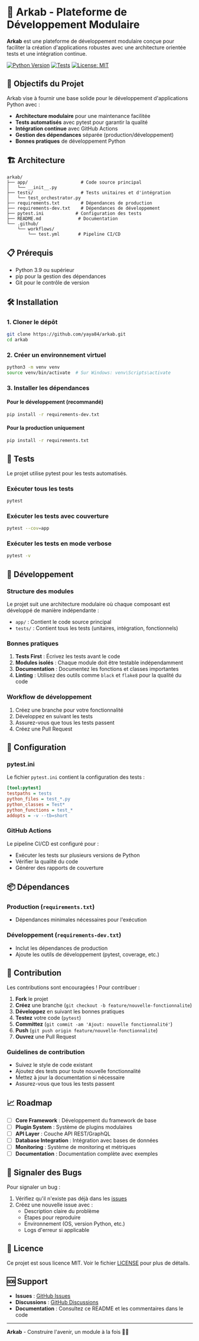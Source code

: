 # 🌟 Arkab - Plateforme de Développement Modulaire

**Arkab** est une plateforme de développement modulaire conçue pour faciliter la création d'applications robustes avec une architecture orientée tests et une intégration continue.

[![Python Version](https://img.shields.io/badge/python-3.9%2B-blue.svg)](https://www.python.org/)
[![Tests](https://github.com/yaya84/arkab/workflows/test/badge.svg)](https://github.com/yaya84/arkab/actions)
[![License: MIT](https://img.shields.io/badge/License-MIT-yellow.svg)](https://opensource.org/licenses/MIT)

## 🎯 Objectifs du Projet

Arkab vise à fournir une base solide pour le développement d'applications Python avec :

- **Architecture modulaire** pour une maintenance facilitée
- **Tests automatisés** avec pytest pour garantir la qualité
- **Intégration continue** avec GitHub Actions
- **Gestion des dépendances** séparée (production/développement)
- **Bonnes pratiques** de développement Python

## 🏗️ Architecture

```
arkab/
├── app/                    # Code source principal
│   └── __init__.py
├── tests/                  # Tests unitaires et d'intégration
│   └── test_orchestrator.py
├── requirements.txt        # Dépendances de production
├── requirements-dev.txt    # Dépendances de développement
├── pytest.ini            # Configuration des tests
├── README.md              # Documentation
└── .github/
    └── workflows/
        └── test.yml       # Pipeline CI/CD
```

## 📋 Prérequis

- Python 3.9 ou supérieur
- pip pour la gestion des dépendances
- Git pour le contrôle de version

## 🛠️ Installation

### 1. Cloner le dépôt

```bash
git clone https://github.com/yaya84/arkab.git
cd arkab
```

### 2. Créer un environnement virtuel

```bash
python3 -m venv venv
source venv/bin/activate  # Sur Windows: venv\Scripts\activate
```

### 3. Installer les dépendances

#### Pour le développement (recommandé)
```bash
pip install -r requirements-dev.txt
```

#### Pour la production uniquement
```bash
pip install -r requirements.txt
```

## 🧪 Tests

Le projet utilise pytest pour les tests automatisés.

### Exécuter tous les tests

```bash
pytest
```

### Exécuter les tests avec couverture

```bash
pytest --cov=app
```

### Exécuter les tests en mode verbose

```bash
pytest -v
```

## 🚀 Développement

### Structure des modules

Le projet suit une architecture modulaire où chaque composant est développé de manière indépendante :

- `app/` : Contient le code source principal
- `tests/` : Contient tous les tests (unitaires, intégration, fonctionnels)

### Bonnes pratiques

1. **Tests First** : Écrivez les tests avant le code
2. **Modules isolés** : Chaque module doit être testable indépendamment
3. **Documentation** : Documentez les fonctions et classes importantes
4. **Linting** : Utilisez des outils comme `black` et `flake8` pour la qualité du code

### Workflow de développement

1. Créez une branche pour votre fonctionnalité
2. Développez en suivant les tests
3. Assurez-vous que tous les tests passent
4. Créez une Pull Request

## 🔧 Configuration

### pytest.ini

Le fichier `pytest.ini` contient la configuration des tests :

```ini
[tool:pytest]
testpaths = tests
python_files = test_*.py
python_classes = Test*
python_functions = test_*
addopts = -v --tb=short
```

### GitHub Actions

Le pipeline CI/CD est configuré pour :

- Exécuter les tests sur plusieurs versions de Python
- Vérifier la qualité du code
- Générer des rapports de couverture

## 📦 Dépendances

### Production (`requirements.txt`)
- Dépendances minimales nécessaires pour l'exécution

### Développement (`requirements-dev.txt`)
- Inclut les dépendances de production
- Ajoute les outils de développement (pytest, coverage, etc.)

## 🤝 Contribution

Les contributions sont encouragées ! Pour contribuer :

1. **Fork** le projet
2. **Créez** une branche (`git checkout -b feature/nouvelle-fonctionnalite`)
3. **Développez** en suivant les bonnes pratiques
4. **Testez** votre code (`pytest`)
5. **Committez** (`git commit -am 'Ajout: nouvelle fonctionnalité'`)
6. **Push** (`git push origin feature/nouvelle-fonctionnalite`)
7. **Ouvrez** une Pull Request

### Guidelines de contribution

- Suivez le style de code existant
- Ajoutez des tests pour toute nouvelle fonctionnalité
- Mettez à jour la documentation si nécessaire
- Assurez-vous que tous les tests passent

## 📈 Roadmap

- [ ] **Core Framework** : Développement du framework de base
- [ ] **Plugin System** : Système de plugins modulaires
- [ ] **API Layer** : Couche API REST/GraphQL
- [ ] **Database Integration** : Intégration avec bases de données
- [ ] **Monitoring** : Système de monitoring et métriques
- [ ] **Documentation** : Documentation complète avec exemples

## 🐛 Signaler des Bugs

Pour signaler un bug :

1. Vérifiez qu'il n'existe pas déjà dans les [issues](https://github.com/yaya84/arkab/issues)
2. Créez une nouvelle issue avec :
   - Description claire du problème
   - Étapes pour reproduire
   - Environnement (OS, version Python, etc.)
   - Logs d'erreur si applicable

## 📄 Licence

Ce projet est sous licence MIT. Voir le fichier [LICENSE](LICENSE) pour plus de détails.

## 🆘 Support

- **Issues** : [GitHub Issues](https://github.com/yaya84/arkab/issues)
- **Discussions** : [GitHub Discussions](https://github.com/yaya84/arkab/discussions)
- **Documentation** : Consultez ce README et les commentaires dans le code

---

**Arkab** - Construire l'avenir, un module à la fois 🌟🚀
